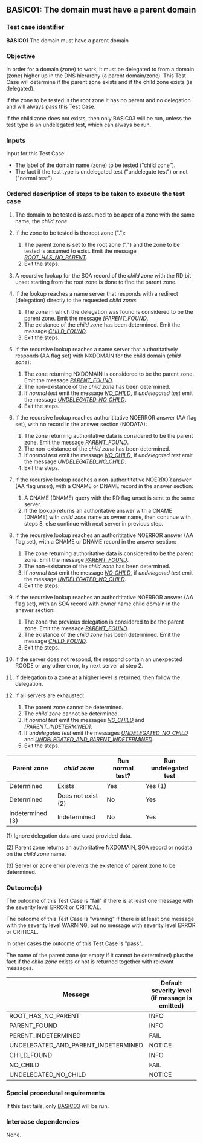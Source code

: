 ## BASIC01: The domain must have a parent domain

### Test case identifier
**BASIC01** The domain must have a parent domain

### Objective

In order for a domain (zone) to work, it must be delegated to from a 
domain (zone) higher up in the DNS hierarchy (a parent domain/zone). 
This Test Case will determine if the parent zone exists and if the
child zone exists (is delegated).

If the zone to be tested is the root zone it has no parent and no
delegation and will always pass this Test Case.

If the child zone does not exists, then only BASIC03 will be run,
unless the test type is an undelegated test, which can always be 
run.

### Inputs

Input for this Test Case:
* The label of the domain name (zone) to be tested ("child zone").
* The fact if the test type is undelegated test ("undelegate test") or not
  ("normal test").

### Ordered description of steps to be taken to execute the test case

1. The domain to be tested is assumed to be apex of a zone with the same
   name, the *child zone*.

2. If the zone to be tested is the root zone ("."):
   1. The parent zone is set to the root zone (".") and the zone to be tested
      is assumed to exist.
      Emit the message *[ROOT_HAS_NO_PARENT]*.
   2. Exit the steps.

3. A recursive lookup for the SOA record of the *child zone* with the RD bit unset
   starting from the root zone is done to find the parent zone.

4. If the lookup reaches a name server that responds with a redirect (delegation)
   directly to the requested *child zone*:
   1. The zone in which the delegation was found is considered to be the parent 
      zone. Emit the message *[PARENT_FOUND*.
   2. The existance of the *child zone* has been determined. Emit the message
      *[CHILD_FOUND]*.
   3. Exit the steps.

5. If the recursive lookup reaches a name server that authoritatively responds
   (AA flag set) with NXDOMAIN for the child domain (*child zone*): 
   1. The zone returning NXDOMAIN is considered to be the parent zone. Emit the
      message *[PARENT_FOUND]*.
   2. The non-existance of the *child zone* has been determined. 
   3. If *normal test* emit the message *[NO_CHILD]*, if *undelegated test*
      emit the message *[UNDELEGATED_NO_CHILD]*.
   4. Exit the steps.

6. If the recursive lookup reaches authorititative NOERROR answer (AA flag set), 
   with no record in the answer section (NODATA):
   1. The zone returning authoritative data is considered to be the parent zone. Emit the
      message *[PARENT_FOUND]*.
   2. The non-existance of the *child zone* has been determined.
   3. If *normal test* emit the message *[NO_CHILD]*, if *undelegated test*
      emit the message *[UNDELEGATED_NO_CHILD]*.
   4. Exit the steps.

7. If the recursive lookup reaches a non-authorititative NOERROR answer (AA flag 
   unset), with a CNAME or DNAME record in the answer section:
   1. A CNAME (DNAME) query with the RD flag unset is sent to the same server.
   2. If the lookup returns an authoritative answer with a CNAME (DNAME) with
      *child zone* name as owner name, then continue with steps 8, else continue
      with next server in previous step.

8. If the recursive lookup reaches an authorititative NOERROR answer (AA flag 
   set), with a CNAME or DNAME record in the answer section:
   1. The zone returning authoritative data is considered to be the parent zone. Emit the
      message *[PARENT_FOUND]*.
   2. The non-existance of the *child zone* has been determined.
   3. If *normal test* emit the message *[NO_CHILD]*, if *undelegated test*
      emit the message *[UNDELEGATED_NO_CHILD]*.
   4. Exit the steps.

9. If the recursive lookup reaches an authorititative NOERROR answer (AA flag 
   set), with an SOA record with owner name child domain in the answer section:
   1. The zone the previous delegation is considered to be the parent zone. Emit the
      message *[PARENT_FOUND]*.
   2. The existance of the *child zone* has been determined. Emit the message
      *[CHILD_FOUND]*.
   3. Exit the steps.

10. If the server does not respond, the respond contain an unexpected RCODE or
    any other error, try next server at step 2. 

11. If delegation to a zone at a higher level is returned, then follow the
    delegation.

12. If all servers are exhausted: 
    1. The parent zone cannot be determined.
    2. The *child zone* cannot be determined.
    3. If *normal test* emit the messages *[NO_CHILD]* and *[PARENT_INDETERMINED]*.
    4. If *undelegated test* emit the messages *[UNDELEGATED_NO_CHILD]* and
       *[UNDELEGATED_AND_PARENT_INDETERMINED]*.
    5. Exit the steps.


Parent zone     |*child zone*        |Run normal test?|Run undelegated test
----------------|------------------|----------------|---------------------------------
Determined      |Exists            |Yes             |Yes (1)
Determined      |Does not exist (2)|No              |Yes
Indetermined (3)|Indetermined      |No              |Yes

  (1) Ignore delegation data and used provided data.

  (2) Parent zone returns an authoritative NXDOMAIN, SOA record or nodata on the 
      *child zone* name.
  
  (3) Server or zone error prevents the existence of parent zone to be determined.


### Outcome(s)

The outcome of this Test Case is "fail" if there is at least one message 
with the severity level ERROR or CRITICAL.

The outcome of this Test Case is "warning" if there is at least one 
message with the severity level WARNING, but no message with severity level 
ERROR or CRITICAL.

In other cases the outcome of this Test Case is "pass".

The name of the parent zone (or empty if it cannot be determined) plus the
fact if the *child zone* exists or not is returned together with relevant 
messages.

Messege                              |Default severity level (if message is emitted)
-------------------------------------|----------------------------------------------
ROOT_HAS_NO_PARENT                   |INFO
PARENT_FOUND                         |INFO
PERENT_INDETERMINED                  |FAIL
UNDELEGATED_AND_PARENT_INDETERMINED  |NOTICE
CHILD_FOUND                          |INFO
NO_CHILD                             |FAIL
UNDELEGATED_NO_CHILD                 |NOTICE


### Special procedural requirements

If this test fails, only [BASIC03] will be run.

### Intercase dependencies

None.


[BASIC03]: basic03.md

[ROOT_HAS_NO_PARENT]: #outcomes

[PARENT_FOUND]: #outcomes

[PERENT_INDETERMINED]: #outcomes

[UNDELEGATED_AND_PARENT_INDETERMINED]: #outcomes

[CHILD_FOUND]: #outcomes

[NO_CHILD]: #outcomes

[UNDELEGATED_NO_CHILD]: #outcomes
